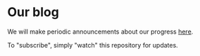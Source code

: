 # Our blog

We will make periodic announcements about our progress [here](https://github.com/xcist/documentation/tree/master/_posts).

To "subscribe", simply "watch" this repository for updates.
